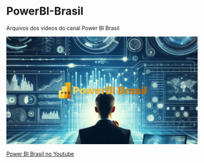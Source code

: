 # PowerBI-Brasil
Arquivos dos vídeos do canal Power BI Brasil

![Capa do canal](img/Cover.png)

[Power BI Brasil no Youtube](https://www.youtube.com/@PowerBI-Brasil)

